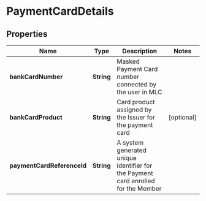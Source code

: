

# PaymentCardDetails

## Properties

Name | Type | Description | Notes
------------ | ------------- | ------------- | -------------
**bankCardNumber** | **String** | Masked Payment Card number connected by the user in MLC | 
**bankCardProduct** | **String** | Card product assigned by the Issuer for the payment card |  [optional]
**paymentCardReferenceId** | **String** | A system generated unique identifier for the Payment card enrolled for the Member | 



